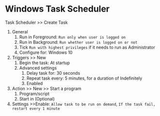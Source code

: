 # Windows Task Scheduler

Task Scheduler >> Create Task

1. General
    1. Run in Foreground: `Run only when user is logged on`
    2. Run in Background: `Run whether user is logged on or not`
    3. Tick `Run with highest privileges` if it needs to run as Administrator
    4. Configure for: Windows 10
2. Triggers >> New
    1. Begin the task: At startup
    2. Advanced settings
        1. Delay task for: 30 seconds
        2. Repeat task every: 5 minutes, for a duration of Indefinitely
        3. Enabled
3. Action >> New >> Start a program
   1. Program/script
   2. Start in (Optional)
4. Settings >>Enable: `Allow task to be run on demand`, `If the task fail, restart every 1 minute`